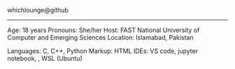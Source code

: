 whichlounge@github
- - - - - - - - - -
Age: 18 years
Pronouns: She/her
Host: FAST National University of Computer and Emerging Sciences 
Location: Islamabad, Pakistan

Languages:
         C, C++, Python
Markup: 
       HTML
IDEs:
     VS code, jupyter notebook, , WSL (Ubuntu)
<!---
whichlounge/whichlounge is a ✨ special ✨ repository because its `README.md` (this file) appears on your GitHub profile.
You can click the Preview link to take a look at your changes.
--->
